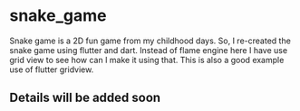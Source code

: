 # snake_game

Snake game is a 2D fun game from my childhood days. 
So, I re-created the snake game using flutter and dart. 
Instead of flame engine here I have use grid view to see how can I make it using that. 
This is also a good example use of flutter gridview.

## Details will be added soon
